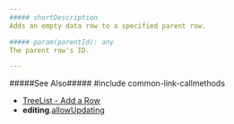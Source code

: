 ```yaml
---
##### shortDescription
Adds an empty data row to a specified parent row.

##### param(parentId): any
The parent row's ID.

---
```

#####See Also#####
#include common-link-callmethods
- [TreeList - Add a Row](/concepts/05%20Widgets/TreeList/20%20Editing/20%20API/10%20Add.md '/Documentation/Guide/Widgets/TreeList/Editing/#API/Add')
- **editing**.[allowUpdating](/api-reference/10%20UI%20Widgets/GridBase/1%20Configuration/editing/allowAdding.md '/Documentation/ApiReference/UI_Widgets/dxTreeList/Configuration/editing/#allowAdding')